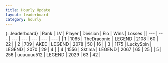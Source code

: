 ```yaml
---
title: Hourly Update
layout: leaderboard
category: hourly
---
```


{: .leaderboard}
| Rank | LV | Player | Division | Elo | Wins | Losses |
| --- | --- | --- | --- | --- | --- | --- |
| <span data-change="0">1</span> | 1065 | <span title="ID: 544310">TheDraconic</span> | LEGEND | <span data-change="20">2108</span> | <span data-change="3">60</span> | <span data-change="0">22</span> |
| <span data-change="0">2</span> | 709 | <span title="ID: 455100">AKEE</span> | LEGEND | <span data-change="0">2078</span> | <span data-change="0">50</span> | <span data-change="0">16</span> |
| <span data-change="0">3</span> | 1175 | <span title="ID: 498412">LuckySpin</span> | LEGEND | <span data-change="0">2070</span> | <span data-change="0">29</span> | <span data-change="0">4</span> |
| <span data-change="0">4</span> | 1556 | <span title="ID: 353063">Sktima</span> | LEGEND | <span data-change="0">2067</span> | <span data-change="0">65</span> | <span data-change="0">25</span> |
| <span data-change="0">5</span> | 256 | <span title="ID: 655022">uuuuuuu512</span> | LEGEND | <span data-change="0">2029</span> | <span data-change="0">63</span> | <span data-change="0">42</span> |
